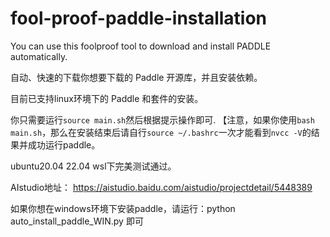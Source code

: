 # fool-proof-paddle-installation
You can use this foolproof tool to download and install PADDLE automatically.

自动、快速的下载你想要下载的 Paddle 开源库，并且安装依赖。

目前已支持linux环境下的 Paddle 和套件的安装。

你只需要运行`source main.sh`然后根据提示操作即可.
【注意，如果你使用`bash main.sh`，那么在安装结束后请自行`source ~/.bashrc`一次才能看到`nvcc -V`的结果并成功运行paddle。

ubuntu20.04 22.04 wsl下完美测试通过。

AIstudio地址：
https://aistudio.baidu.com/aistudio/projectdetail/5448389

如果你想在windows环境下安装paddle，请运行：python auto_install_paddle_WIN.py 即可
